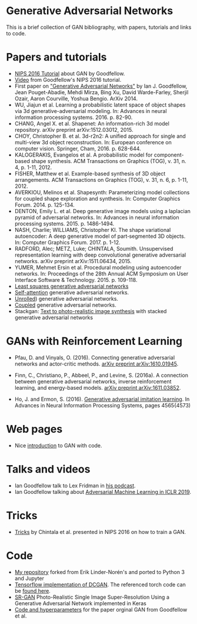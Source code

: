 # Generative Adversarial Networks

This is a brief collection of GAN bibliography, with papers, tutorials and links to code.



# Papers and tutorials

* [NIPS 2016 Tutorial](https://arxiv.org/abs/1701.00160) about GAN by Goodfellow.
* [Video](https://www.youtube.com/watch?v=HGYYEUSm-0Q) from Goodfellow's NIPS 2016 tutorial.
* First paper on ["Generative Adversarial Networks"](https://papers.nips.cc/paper/5423-generative-adversarial-nets.pdf) by Ian J. Goodfellow, Jean Pouget-Abadie, Mehdi Mirza, Bing Xu, David Warde-Farley, Sherjil Ozair, Aaron Courville, Yoshua Bengio. ArXiv 2014.
*	WU, Jiajun et al. Learning a probabilistic latent space of object shapes via 3d generative-adversarial modeling. In: Advances in neural information processing systems. 2016. p. 82-90.
* CHANG, Angel X. et al. Shapenet: An information-rich 3d model repository. arXiv preprint arXiv:1512.03012, 2015.
* CHOY, Christopher B. et al. 3d-r2n2: A unified approach for single and multi-view 3d object reconstruction. In: European conference on computer vision. Springer, Cham, 2016. p. 628-644.
* KALOGERAKIS, Evangelos et al. A probabilistic model for component-based shape synthesis. ACM Transactions on Graphics (TOG), v. 31, n. 4, p. 1-11, 2012.
* FISHER, Matthew et al. Example-based synthesis of 3D object arrangements. ACM Transactions on Graphics (TOG), v. 31, n. 6, p. 1-11, 2012.
* AVERKIOU, Melinos et al. Shapesynth: Parameterizing model collections for coupled shape exploration and synthesis. In: Computer Graphics Forum. 2014. p. 125-134.
* DENTON, Emily L. et al. Deep generative image models using a  laplacian pyramid of adversarial networks. In: Advances in neural information processing systems. 2015. p. 1486-1494.
* NASH, Charlie; WILLIAMS, Christopher KI. The shape variational autoencoder: A deep generative model of part‐segmented 3D objects. In: Computer Graphics Forum. 2017. p. 1-12.
* RADFORD, Alec; METZ, Luke; CHINTALA, Soumith. Unsupervised representation learning with deep convolutional generative adversarial networks. arXiv preprint arXiv:1511.06434, 2015.
* YUMER, Mehmet Ersin et al. Procedural modeling using autoencoder networks. In: Proceedings of the 28th Annual ACM Symposium on User Interface Software & Technology. 2015. p. 109-118.
* [Least squares generative adversarial networks](http://openaccess.thecvf.com/content_ICCV_2017/papers/Mao_Least_Squares_Generative_ICCV_2017_paper.pdf)
* [Self-attention](https://arxiv.org/pdf/1805.08318.pdf) generative adversarial networks.
* [Unrolled](https://arxiv.org/pdf/1611.02163.pdf)) generative adversarial networks.
* [Coupled](https://papers.nips.cc/paper/6544-coupled-generative-adversarial-networks.pdf) generative adversarial networks.
* Stackgan: [Text to photo-realistic image synthesis](http://openaccess.thecvf.com/content_ICCV_2017/papers/Zhang_StackGAN_Text_to_ICCV_2017_paper.pdf) with stacked generative adversarial networks


# GANs with Reinforcement Learning

* Pfau, D. and Vinyals, O. (2016). Connecting generative adversarial networks and actor-critic methods. [arXiv preprint arXiv:1610.01945](https://arxiv.org/pdf/1610.01945).

* Finn, C., Christiano, P., Abbeel, P., and Levine, S. (2016a). A connection between generative adversarial networks, inverse reinforcement learning, and energy-based models. [arXiv preprint arXiv:1611.03852](https://arxiv.org/pdf/1611.03852.pdf).

* Ho, J. and Ermon, S. (2016). [Generative adversarial imitation learning](https://papers.nips.cc/paper/6391-generative-adversarial-imitation-learning.pdf). In Advances in Neural Information Processing Systems, pages 4565{4573)

# Web pages

* Nice [introduction](https://pathmind.com/wiki/generative-adversarial-network-gan) to GAN with code.

# Talks and videos
* Ian Goodfellow talk to Lex Fridman
 in [his podcast](https://www.youtube.com/watch?v=Z6rxFNMGdn0).
* Ian Goodfellow talking about [Adversarial Machine Learning in ICLR 2019](https://www.youtube.com/watch?v=sucqskXRkss).


# Tricks

* [Tricks](https://github.com/soumith/ganhacks) by Chintala et al. presented in NIPS 2016 on how to train a GAN.

# Code

* [My repository](https://github.com/h3dema/Keras-GAN) forked from Erik Linder-Norén's
 and ported to Python 3 and Jupyter
 * [Tensorflow implementation of DCGAN](https://github.com/carpedm20/DCGAN-tensorflow). The referenced torch code can be [found here](https://github.com/soumith/dcgan.torch).
 * [SR-GAN](https://github.com/deepak112/Keras-SRGAN) Photo-Realistic Single Image Super-Resolution Using a Generative Adversarial Network implemented in Keras
 * [Code and hyperparameters](https://github.com/goodfeli/adversarial) for the paper orginal GAN from Goodfellow et al.

